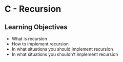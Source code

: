 # C - Recursion

## Learning Objectives

* What is recursion
* How to implement recursion
* In what situations you should implement recursion
* In what situations you shouldn’t implement recursion
